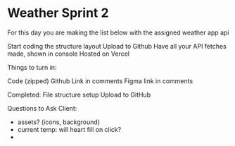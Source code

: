 # Weather Sprint 2

For this day you are making the list below with the assigned weather app api

Start coding the structure layout
Upload to Github
Have all your API fetches made, shown in console
Hosted on Vercel


Things to turn in:

Code (zipped)
Github Link in comments
Figma link in comments

Completed:
File structure setup
Upload to GitHub

Questions to Ask Client:
- assets? (icons, background)
- current temp: will heart fill on click?
- 